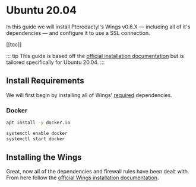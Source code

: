 # Ubuntu 20.04
In this guide we will install Pterodactyl's Wings v0.6.X — including all of it's dependencies — and configure it to use a SSL connection.

[[toc]]

::: tip
This guide is based off the [official installation documentation](/wings/installing.md) but is tailored specifically for Ubuntu 20.04.
:::

## Install Requirements
We will first begin by installing all of Wings' [required](/wings/installing.md#dependencies) dependencies.

### Docker

```bash
apt install -y docker.io

systemctl enable docker
systemctl start docker
```

## Installing the Wings
Great, now all of the dependencies and firewall rules have been dealt with. From here follow the [official Wings installation documentation](/wings/installing.md#installing-wings-2).

